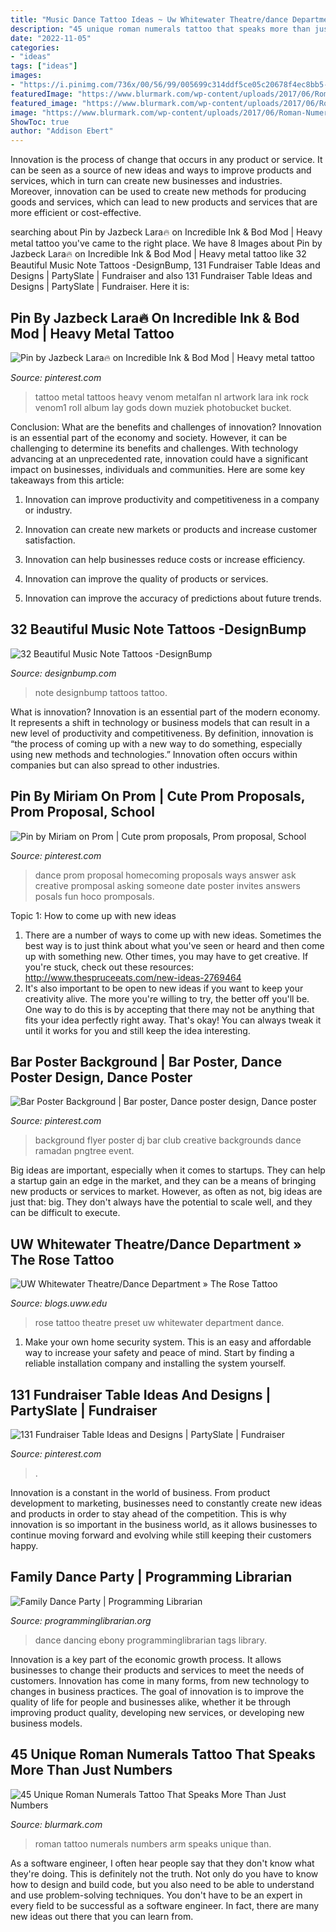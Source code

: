 ```yaml
---
title: "Music Dance Tattoo Ideas ~ Uw Whitewater Theatre/dance Department » The Rose Tattoo"
description: "45 unique roman numerals tattoo that speaks more than just numbers"
date: "2022-11-05"
categories:
- "ideas"
tags: ["ideas"]
images:
- "https://i.pinimg.com/736x/00/56/99/005699c314ddf5ce05c20678f4ec8bb5--dance-proposal-proposal-ideas.jpg"
featuredImage: "https://www.blurmark.com/wp-content/uploads/2017/06/Roman-Numerals-Tattoo-On-Arm.jpg"
featured_image: "https://www.blurmark.com/wp-content/uploads/2017/06/Roman-Numerals-Tattoo-On-Arm.jpg"
image: "https://www.blurmark.com/wp-content/uploads/2017/06/Roman-Numerals-Tattoo-On-Arm.jpg"
ShowToc: true
author: "Addison Ebert"
---
```



Innovation is the process of change that occurs in any product or service. It can be seen as a source of new ideas and ways to improve products and services, which in turn can create new businesses and industries. Moreover, innovation can be used to create new methods for producing goods and services, which can lead to new products and services that are more efficient or cost-effective.

	

		
searching about Pin by ️Jazbeck Lara🔥 on Incredible Ink &amp; Bod Mod | Heavy metal tattoo you've came to the right place. We have 8 Images about Pin by ️Jazbeck Lara🔥 on Incredible Ink &amp; Bod Mod | Heavy metal tattoo like 32 Beautiful Music Note Tattoos -DesignBump, 131 Fundraiser Table Ideas and Designs | PartySlate | Fundraiser and also 131 Fundraiser Table Ideas and Designs | PartySlate | Fundraiser. Here it is:
		
    
## Pin By ️Jazbeck Lara🔥 On Incredible Ink &amp; Bod Mod | Heavy Metal Tattoo

<img loading=lazy src="https://i.pinimg.com/736x/44/b8/8d/44b88d3bcd4c76e3ba5755008b3073d5--venom-tattoo-metal-tattoo.jpg" onerror="this.onerror=null;this.src='https://tse4.mm.bing.net/th?id=OIP.triMJ_JniwKyKQ6X23K9tAHaLJ&amp;pid=15.1';" alt="Pin by ️Jazbeck Lara🔥 on Incredible Ink &amp; Bod Mod | Heavy metal tattoo">

_Source: pinterest.com_

>tattoo metal tattoos heavy venom metalfan nl artwork lara ink rock venom1 roll album lay gods down muziek photobucket bucket. 

	

Conclusion: What are the benefits and challenges of innovation?
Innovation is an essential part of the economy and society. However, it can be challenging to determine its benefits and challenges. With technology advancing at an unprecedented rate, innovation could have a significant impact on businesses, individuals and communities. Here are some key takeaways from this article:
1. Innovation can improve productivity and competitiveness in a company or industry.

2. Innovation can create new markets or products and increase customer satisfaction.

3. Innovation can help businesses reduce costs or increase efficiency.

4. Innovation can improve the quality of products or services.

5. Innovation can improve the accuracy of predictions about future trends.

    
## 32 Beautiful Music Note Tattoos -DesignBump

<img loading=lazy src="https://cdn.designbump.com/wp-content/uploads/2015/10/music-note-tattoo-ideas31.jpg" onerror="this.onerror=null;this.src='https://tse1.mm.bing.net/th?id=OIP.GhgFEJNX6SlAzj_qzF5LGwHaL7&amp;pid=15.1';" alt="32 Beautiful Music Note Tattoos -DesignBump">

_Source: designbump.com_

>note designbump tattoos tattoo. 

	

What is innovation?
Innovation is an essential part of the modern economy. It represents a shift in technology or business models that can result in a new level of productivity and competitiveness. By definition, innovation is “the process of coming up with a new way to do something, especially using new methods and technologies.” Innovation often occurs within companies but can also spread to other industries.

    
## Pin By Miriam On Prom | Cute Prom Proposals, Prom Proposal, School

<img loading=lazy src="https://i.pinimg.com/736x/00/56/99/005699c314ddf5ce05c20678f4ec8bb5--dance-proposal-proposal-ideas.jpg" onerror="this.onerror=null;this.src='https://tse2.mm.bing.net/th?id=OIP.FR9IBwWljAMyHMVBNH_69wHaJ6&amp;pid=15.1';" alt="Pin by Miriam on Prom | Cute prom proposals, Prom proposal, School">

_Source: pinterest.com_

>dance prom proposal homecoming proposals ways answer ask creative promposal asking someone date poster invites answers posals fun hoco promposals. 

	

Topic 1: How to come up with new ideas
1. There are a number of ways to come up with new ideas. Sometimes the best way is to just think about what you've seen or heard and then come up with something new. Other times, you may have to get creative. If you're stuck, check out these resources: http://www.thespruceeats.com/new-ideas-2769464
2. It's also important to be open to new ideas if you want to keep your creativity alive. The more you're willing to try, the better off you'll be. One way to do this is by accepting that there may not be anything that fits your idea perfectly right away. That's okay! You can always tweak it until it works for you and still keep the idea interesting.


    
## Bar Poster Background | Bar Poster, Dance Poster Design, Dance Poster

<img loading=lazy src="https://i.pinimg.com/736x/b1/3e/53/b13e53486abc1d566faca5b55d79efcd.jpg" onerror="this.onerror=null;this.src='https://tse1.mm.bing.net/th?id=OIP.nOPaBQAF7EjAuaSEn4HxOAHaKe&amp;pid=15.1';" alt="Bar Poster Background | Bar poster, Dance poster design, Dance poster">

_Source: pinterest.com_

>background flyer poster dj bar club creative backgrounds dance ramadan pngtree event. 

	

Big ideas are important, especially when it comes to startups. They can help a startup gain an edge in the market, and they can be a means of bringing new products or services to market. However, as often as not, big ideas are just that: big. They don't always have the potential to scale well, and they can be difficult to execute.

    
## UW Whitewater Theatre/Dance Department » The Rose Tattoo

<img loading=lazy src="http://blogs.uww.edu/appletoneric/files/2012/04/Novermber-2008-098.jpg" onerror="this.onerror=null;this.src='https://tse1.mm.bing.net/th?id=OIP.x6jNC_pMKuIjZ13TO1fr4QHaFj&amp;pid=15.1';" alt="UW Whitewater Theatre/Dance Department » The Rose Tattoo">

_Source: blogs.uww.edu_

>rose tattoo theatre preset uw whitewater department dance. 

	

1. Make your own home security system. This is an easy and affordable way to increase your safety and peace of mind. Start by finding a reliable installation company and installing the system yourself.

    
## 131 Fundraiser Table Ideas And Designs | PartySlate | Fundraiser

<img loading=lazy src="https://i.pinimg.com/736x/0f/cf/38/0fcf38cfa6b1ffcb0a6ac1c708f86692.jpg" onerror="this.onerror=null;this.src='https://tse1.mm.bing.net/th?id=OIP.f7Ta20NNLab-PcSdSFMHtQHaLa&amp;pid=15.1';" alt="131 Fundraiser Table Ideas and Designs | PartySlate | Fundraiser">

_Source: pinterest.com_

>. 

	

Innovation is a constant in the world of business. From product development to marketing, businesses need to constantly create new ideas and products in order to stay ahead of the competition. This is why innovation is so important in the business world, as it allows businesses to continue moving forward and evolving while still keeping their customers happy.

    
## Family Dance Party | Programming Librarian

<img loading=lazy src="https://programminglibrarian.org/sites/default/files/familydanceparty.jpg" onerror="this.onerror=null;this.src='https://tse4.mm.bing.net/th?id=OIP.pysR3jPxfWitcqDnQOdYtgHaJ4&amp;pid=15.1';" alt="Family Dance Party | Programming Librarian">

_Source: programminglibrarian.org_

>dance dancing ebony programminglibrarian tags library. 

	

Innovation is a key part of the economic growth process. It allows businesses to change their products and services to meet the needs of customers. Innovation has come in many forms, from new technology to changes in business practices. The goal of innovation is to improve the quality of life for people and businesses alike, whether it be through improving product quality, developing new services, or developing new business models.

    
## 45 Unique Roman Numerals Tattoo That Speaks More Than Just Numbers

<img loading=lazy src="https://www.blurmark.com/wp-content/uploads/2017/06/Roman-Numerals-Tattoo-On-Arm.jpg" onerror="this.onerror=null;this.src='https://tse1.mm.bing.net/th?id=OIP.8z1dZKMg_jnDpB6mX7Ni_AHaNd&amp;pid=15.1';" alt="45 Unique Roman Numerals Tattoo That Speaks More Than Just Numbers">

_Source: blurmark.com_

>roman tattoo numerals numbers arm speaks unique than. 

	

As a software engineer, I often hear people say that they don't know what they're doing. This is definitely not the truth. Not only do you have to know how to design and build code, but you also need to be able to understand and use problem-solving techniques. You don't have to be an expert in every field to be successful as a software engineer. In fact, there are many new ideas out there that you can learn from.

